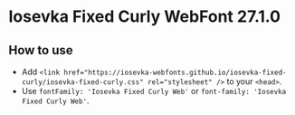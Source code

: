 # Iosevka Fixed Curly WebFont 27.1.0

## How to use

- Add `<link href="https://iosevka-webfonts.github.io/iosevka-fixed-curly/iosevka-fixed-curly.css" rel="stylesheet" />` to your `<head>`.
- Use `fontFamily: 'Iosevka Fixed Curly Web'` or `font-family: 'Iosevka Fixed Curly Web'`.

